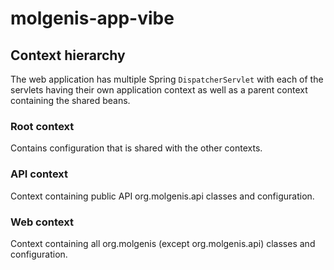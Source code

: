 # molgenis-app-vibe

## Context hierarchy
The web application has multiple Spring ```DispatcherServlet``` with each of the servlets having their own application context as well as a parent context containing the shared beans.

### Root context
Contains configuration that is shared with the other contexts.
 
### API context
Context containing public API org.molgenis.api classes and configuration. 

### Web context 
Context containing all org.molgenis (except org.molgenis.api) classes and configuration. 